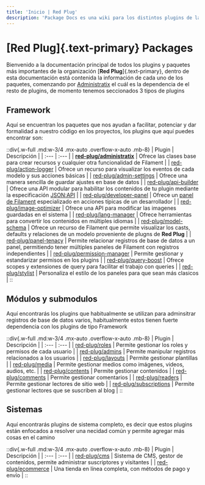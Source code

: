 ```yaml
---
title: 'Inicio | Red Plug'
description: 'Package Docs es una wiki para los distintos plugins de la organización Red Plug'
---
```


# [Red Plug]{.text-primary} Packages

Bienvenido a la documentación principal de todos los plugins y paquetes más importantes de la organización [__Red Plug__]{.text-primary}, dentro de esta documentación está contenida la información de cada uno de los paquetes, comenzando por [Administratix](/administratix) el cuál es la dependencia de el resto de plugins, de momento tenemos seccionados 3 tipos de plugins


## Framework
Aquí se encuentran los paquetes que nos ayudan a facilitar, potenciar y dar formalidad a nuestro código en los proyectos, los plugins que aquí puedes encontrar son:

::div{.w-full .md:w-3/4 .mx-auto .overflow-x-auto .mb-8}
| Plugin | Descripción |
| :---   | :---        |
| [__red-plug/administratix__](/administratix) | Ofrece las clases base para crear recursos y cualquier otra funcionalidad de Filament |
| [red-plug/action-logger](/action-logger) | Ofrece un recurso para visualizar los eventos de cada modelo y sus acciones básicas |
| [red-plug/admin-settings](/admin-settings) | Ofrece una manera sencilla de guardar ajustes en base de datos |
| [red-plug/api-builder](/api-builder) | Ofrece una API modular para habilitar los contenidos de tu plugin mediante la especificación [JSON:API](https://jsonapi.org/) |
| [red-plug/developer-panel](/developer-panel) | Ofrece un [panel de Filament](https://filamentphp.com/docs/3.x/panels/getting-started#overview) especializado en acciones típicas de un desarrollador |
| [red-plug/image-optimizer](/image-optimizer) | Ofrece una API para modificar las imagenes guardadas en el sistema |
| [red-plug/lang-manager](/lang-manager) | Ofrece herramientas para convertir los contenidos en múltiples idiomas |
| [red-plug/model-schema](/model-schema) | Ofrece un recurso de Filament que permite visualizar los casts, defaults y relaciones de un modelo proveniente de plugns de __Red Plug__ |
| [red-plug/panel-tenacy](/panel-tenacy) | Permite relacionar registros de base de datos a un panel, permitiendo tener múltiples paneles de Filament con registros independientes |
| [red-plug/permission-manager](/permission-manager) | Permite gestionar y estandarizar permisos en los plugins |
| [red-plug/query-boost](/query-boost) | Ofrece scopes y extensiones de query para facilitar el trabajo con queries |
| [red-plug/stylist](/stylist) | Personaliza el estilo de los paneles para que sean más clasicos |
::

## Módulos y submodulos

Aquí encontrarás los plugins que habitualmente se utilizan para adminsitrar registros de base de datos varios, habitualmente estos tienen fuerte dependencia con los plugins de tipo Framework

::div{.w-full .md:w-3/4 .mx-auto .overflow-x-auto .mb-8}
| Plugin | Descripción |
| :---   | :---        |
| [red-plug/roles](/roles) | Permite gestionar los roles y permisos de cada usuario |
| [red-plug/admins](/admins) | Permite manipular registros relacionados a los usuarios |
| [red-plug/layouts](/layouts) | Permite gestionar plantillas |
| [red-plug/media](/media) | Permite gestionar medios como imágenes, videos, audios, etc. |
| [red-plug/contents](/contents) | Permite gestionar contenidos |
| [red-plug/comments](/comments) | Permite gestionar comentarios |
| [red-plug/readers](/readers) | Permite gestionar lectores de sitio web |
| [red-plug/subscriptions](/subscriptions) | Permite gestionar lectores que se suscriben al blog |
::

## Sistemas

Aquí encontrarás plugins de sistema completo, es decir que estos plugins están enfocados a resolver una necidad común y permite agregar más cosas en el camino

::div{.w-full .md:w-3/4 .mx-auto .overflow-x-auto .mb-8}
| Plugin | Descripción |
| :---   | :---        |
| [red-plug/cms](/cms) | Sistema de CMS, gestor de contenidos, permite administrar suscriptores y visitantes |
| [red-plug/ecommerce](/ecommerce) | Una tienda en línea completa, con métodos de pago y envío |
::
